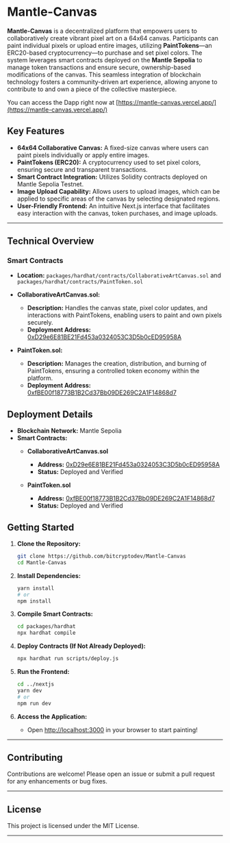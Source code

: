 # Mantle-Canvas

**Mantle-Canvas** is a decentralized platform that empowers users to collaboratively create vibrant pixel art on a 64x64 canvas. Participants can paint individual pixels or upload entire images, utilizing **PaintTokens**—an ERC20-based cryptocurrency—to purchase and set pixel colors. The system leverages smart contracts deployed on the **Mantle Sepolia**  to manage token transactions and ensure secure, ownership-based modifications of the canvas. This seamless integration of blockchain technology fosters a community-driven art experience, allowing anyone to contribute to and own a piece of the collective masterpiece.

You can access the Dapp right now at [https://mantle-canvas.vercel.app/](https://mantle-canvas.vercel.app/)



## **Key Features**

- **64x64 Collaborative Canvas:** A fixed-size canvas where users can paint pixels individually or apply entire images.
- **PaintTokens (ERC20):** A cryptocurrency used to set pixel colors, ensuring secure and transparent transactions.
- **Smart Contract Integration:** Utilizes Solidity contracts deployed on Mantle Sepolia Testnet.
- **Image Upload Capability:** Allows users to upload images, which can be applied to specific areas of the canvas by selecting designated regions.
- **User-Friendly Frontend:** An intuitive Next.js interface that facilitates easy interaction with the canvas, token purchases, and image uploads.

---

## **Technical Overview**

### **Smart Contracts**

- **Location:** `packages/hardhat/contracts/CollaborativeArtCanvas.sol` and `packages/hardhat/contracts/PaintToken.sol`


- **CollaborativeArtCanvas.sol:**
  - **Description:** Handles the canvas state, pixel color updates, and interactions with PaintTokens, enabling users to paint and own pixels securely.
  - **Deployment Address:** [0xD29e6E81BE21Fd453a0324053C3D5b0cED95958A](https://explorer.sepolia.mantle.xyz/address/0xD29e6E81BE21Fd453a0324053C3D5b0cED95958A)

- **PaintToken.sol:**
  - **Description:** Manages the creation, distribution, and burning of PaintTokens, ensuring a controlled token economy within the platform.
  - **Deployment Address:** [0xfBE00f18773B1B2Cd37Bb09DE269C2A1F14868d7](https://explorer.sepolia.mantle.xyz/address/0xfBE00f18773B1B2Cd37Bb09DE269C2A1F14868d7)


## **Deployment Details**

- **Blockchain Network:** Mantle Sepolia
- **Smart Contracts:**
  - **CollaborativeArtCanvas.sol**
    - **Address:** [0xD29e6E81BE21Fd453a0324053C3D5b0cED95958A](https://explorer.sepolia.mantle.xyz/address/0xD29e6E81BE21Fd453a0324053C3D5b0cED95958A)
    - **Status:** Deployed and Verified

  - **PaintToken.sol**
    - **Address:** [0xfBE00f18773B1B2Cd37Bb09DE269C2A1F14868d7](https://explorer.sepolia.mantle.xyz/address/0xfBE00f18773B1B2Cd37Bb09DE269C2A1F14868d7)
    - **Status:** Deployed and Verified

## **Getting Started**

1. **Clone the Repository:**
   ```bash
   git clone https://github.com/bitcryptodev/Mantle-Canvas
   cd Mantle-Canvas
   ```

2. **Install Dependencies:**
   ```bash
   yarn install
   # or
   npm install
   ```

3. **Compile Smart Contracts:**
   ```bash
   cd packages/hardhat
   npx hardhat compile
   ```

4. **Deploy Contracts (If Not Already Deployed):**
   ```bash
   npx hardhat run scripts/deploy.js 
   ```

5. **Run the Frontend:**
   ```bash
   cd ../nextjs
   yarn dev
   # or
   npm run dev
   ```

6. **Access the Application:**
   - Open [http://localhost:3000](http://localhost:3000) in your browser to start painting!

---

## **Contributing**

Contributions are welcome! Please open an issue or submit a pull request for any enhancements or bug fixes.

---

## **License**

This project is licensed under the MIT License.

---

